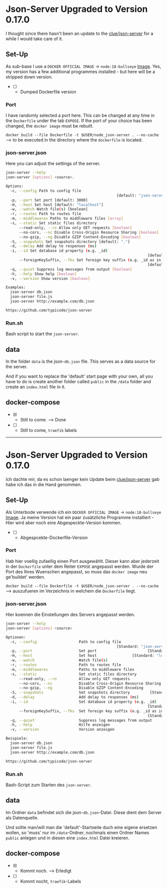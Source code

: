 # Json-Server Upgraded to Version 0.17.0

I thought since there hasn't been an update to the [clue/json-server](https://hub.docker.com/r/clue/json-server/) for a while I would take care of it.

## Set-Up

As sub-base I use a `DOCKER OFFICIAL IMAGE` -> `node:18-bullseye` [Image](https://hub.docker.com/_/node/). Yes, my version has a few additional programmes installed - but here will be a stripped down version.

- [ ] - Dumped Dockerfile version

### Port

I have randomly selected a port here. This can be changed at any time in the `Dockerfile` under the tab `EXPOSE`. If the port of your choice has been changed, the `docker image` must be rebuilt.

`docker build --file Dockerfile -t $USER/node_json-server . --no-cache` --> to be executed in the directory where the `dockerfile` is located.

### json-server.json

Here you can adjust the settings of the server.

```bash
json-server --help
json-server [options] <source>.

Options:
  -c, --config Path to config file
                                                  [default: "json-server.json"]
  -p, --port Set port [default: 3000]
  -H, --host Set host [default: "localhost"]
  -w, --watch Watch file(s) [boolean]
  -r, --routes Path to routes file
  -m, --middlewares Paths to middleware files [array]
  -s, --static Set static files directory
      --read-only, --ro Allow only GET requests [boolean]
      --no-cors, --nc Disable Cross-Origin Resource Sharing [boolean]
      --no-gzip, --ng Disable GZIP Content-Encoding [boolean]
  -S, --snapshots Set snapshots directory [default: "."]
  -d, --delay Add delay to responses (ms)
  -i, --id Set database id property (e.g. _id)
                                                                [default: "id"]
      --foreignKeySuffix, --fks Set foreign key suffix (e.g. _id as in post_id)
                                                                [default: "id"]
  -q, --quiet Suppress log messages from output [boolean]
  -h, --help Show help [boolean]
  -v, --version Show version [boolean]

Examples:
  json-server db.json
  json-server file.js
  json-server http://example.com/db.json

https://github.com/typicode/json-server
```

### Run.sh

Bash script to start the `json-server`.

## data

In the folder `data` is the json-`db.json` file. This serves as a data source for the server.

And if you want to replace the 'default' start page with your own, all you have to do is create another folder called `public` in the `/data` folder and create an `index.html` file in it.

## docker-compose

- [x] - Still to come. --> Done
- [ ] - Still to come, `traefik` labels

------------------

# Json-Server Upgraded to Version 0.17.0

Ich dachte mir, da es schon laenger kein Update beim [clue/json-server](https://hub.docker.com/r/clue/json-server/) gab habe ich das in die Hand genommen.

## Set-Up

Als Unterbode verwende ich ein `DOCKER OFFICIAL IMAGE` -> `node:18-bullseye` [Image](https://hub.docker.com/_/node/). Ja meine Version hat ein paar zusätzliche Programme installiert - Hier wird aber noch eine Abgespeckte-Version kommen.

- [ ] - Abgespcekte-Dockerfile-Version

### Port

Hab hier voellig zufaellig einen Port ausgewählt. Dieser kann aber jederzeit in der `Dockerfile` unter dem Reiter `EXPOSE` angepasst werden. Wurde der Port des Ihres Wuenschen angepasst, so muss das `docker image` neu ge'buildet' werden.

`docker build --file Dockerfile -t $USER/node_json-server . --no-cache` --> auszufueren im Verzeichnis in welchem die `Dockerfile` liegt.

### json-server.json

Hier koennen die Einstellungen des Servers angepasst werden.

```bash
json-server --help
json-server [options] <source>

Optionen:
  -c, --config                   Path to config file
                                                  [Standard: "json-server.json"]
  -p, --port                     Set port                       [Standard: 3000]
  -H, --host                     Set host                [Standard: "localhost"]
  -w, --watch                    Watch file(s)                         [boolean]
  -r, --routes                   Path to routes file
  -m, --middlewares              Paths to middleware files               [array]
  -s, --static                   Set static files directory
      --read-only, --ro          Allow only GET requests               [boolean]
      --no-cors, --nc            Disable Cross-Origin Resource Sharing [boolean]
      --no-gzip, --ng            Disable GZIP Content-Encoding         [boolean]
  -S, --snapshots                Set snapshots directory         [Standard: "."]
  -d, --delay                    Add delay to responses (ms)
  -i, --id                       Set database id property (e.g. _id)
                                                                [Standard: "id"]
      --foreignKeySuffix, --fks  Set foreign key suffix (e.g. _id as in post_id)
                                                                [Standard: "Id"]
  -q, --quiet                    Suppress log messages from output     [boolean]
  -h, --help                     Hilfe anzeigen                        [boolean]
  -v, --version                  Version anzeigen                      [boolean]

Beispiele:
  json-server db.json
  json-server file.js
  json-server http://example.com/db.json

https://github.com/typicode/json-server
```

### Run.sh

Bash-Script zum Starten des `json-server`.

## data

Im Ordner `data` befindet sich die json-`db.json`-Datei. Diese dient dem Server als Datenquelle.

Und sollte man/will man die 'default'-Startseite duch eine eigene ersetzen wollen, so 'muss' nur im `/data`-Ordner, nochmals einen Ordner Names `public` anlegen und in diesen eine `index.html` Datei kreieren.

## docker-compose

- [x] - Kommt noch. --> Erledigt
- [ ] - Kommt nocht, `traefik`-Labels

